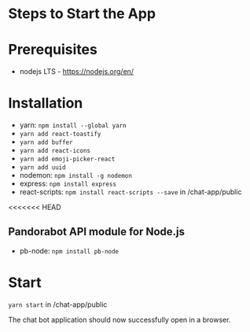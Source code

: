 # Steps to Start the App

# Prerequisites
- nodejs LTS - https://nodejs.org/en/

# Installation
- yarn: `npm install --global yarn`
- `yarn add react-toastify`
- `yarn add buffer`
- `yarn add react-icons`
- `yarn add emoji-picker-react`
- `yarn add uuid`
- nodemon: `npm install -g nodemon`
- express: `npm install express`
- react-scripts: `npm install react-scripts --save` in /chat-app/public

<<<<<<< HEAD
## Pandorabot API module for Node.js
- pb-node: `npm install pb-node`

# Start
`yarn start` in /chat-app/public

The chat bot application should now successfully open in a browser.
